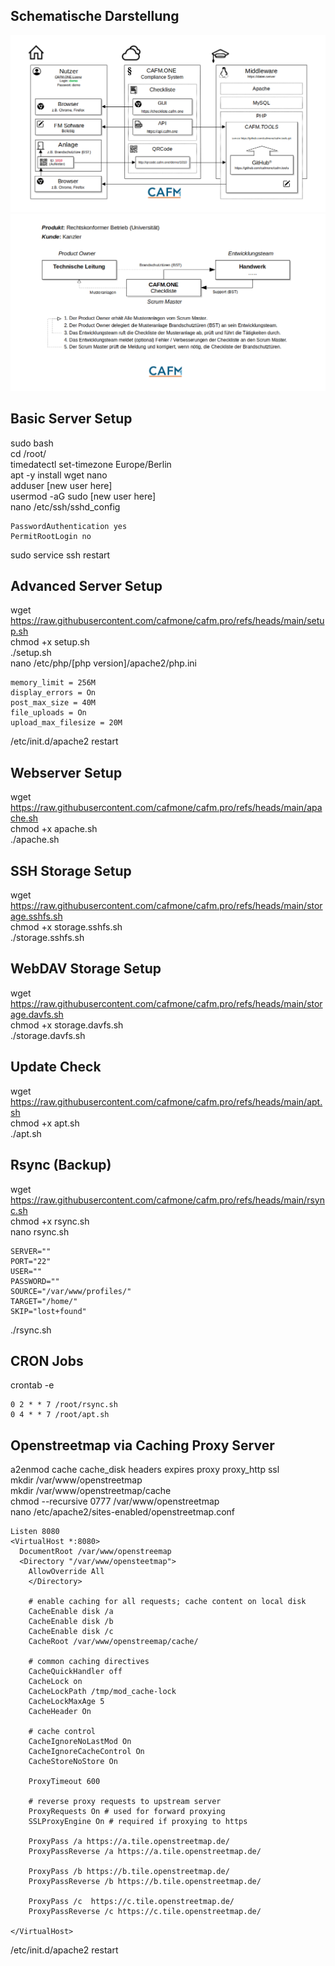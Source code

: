 ## Schematische Darstellung  
![Schematische Darstellung](https://github.com/cafmone/cafm.pro/blob/main/Middleware.png?raw=true)  
![CAFM.ONE Checkliste](https://github.com/cafmone/cafm.pro/blob/main/Checkliste.png?raw=true)
## Basic Server Setup  
sudo bash  
cd /root/  
timedatectl set-timezone Europe/Berlin  
apt -y install wget nano  
adduser [new user here]  
usermod -aG sudo [new user here]  
nano /etc/ssh/sshd_config  
```
PasswordAuthentication yes  
PermitRootLogin no  
```
sudo service ssh restart  
## Advanced Server Setup  
wget https://raw.githubusercontent.com/cafmone/cafm.pro/refs/heads/main/setup.sh  
chmod +x setup.sh  
./setup.sh  
nano /etc/php/[php version]/apache2/php.ini  
```
memory_limit = 256M
display_errors = On
post_max_size = 40M
file_uploads = On
upload_max_filesize = 20M
```
/etc/init.d/apache2 restart
## Webserver Setup  
wget https://raw.githubusercontent.com/cafmone/cafm.pro/refs/heads/main/apache.sh  
chmod +x apache.sh  
./apache.sh  
## SSH Storage Setup  
wget https://raw.githubusercontent.com/cafmone/cafm.pro/refs/heads/main/storage.sshfs.sh  
chmod +x storage.sshfs.sh  
./storage.sshfs.sh  
## WebDAV Storage Setup  
wget https://raw.githubusercontent.com/cafmone/cafm.pro/refs/heads/main/storage.davfs.sh  
chmod +x storage.davfs.sh  
./storage.davfs.sh  
## Update Check  
wget https://raw.githubusercontent.com/cafmone/cafm.pro/refs/heads/main/apt.sh  
chmod +x apt.sh  
./apt.sh  
## Rsync (Backup)  
wget https://raw.githubusercontent.com/cafmone/cafm.pro/refs/heads/main/rsync.sh  
chmod +x rsync.sh  
nano rsync.sh  
```
SERVER=""
PORT="22"
USER=""
PASSWORD=""
SOURCE="/var/www/profiles/"
TARGET="/home/"
SKIP="lost+found"
```
./rsync.sh  
## CRON Jobs  
crontab -e
```
0 2 * * 7 /root/rsync.sh
0 4 * * 7 /root/apt.sh
```
## Openstreetmap via Caching Proxy Server  
a2enmod cache cache_disk headers expires proxy proxy_http ssl  
mkdir /var/www/openstreetmap  
mkdir /var/www/openstreetmap/cache  
chmod --recursive 0777 /var/www/openstreetmap  
nano /etc/apache2/sites-enabled/openstreetmap.conf
```
Listen 8080
<VirtualHost *:8080>
  DocumentRoot /var/www/openstreemap
  <Directory "/var/www/opensteetmap">
    AllowOverride All
	</Directory>

	# enable caching for all requests; cache content on local disk
	CacheEnable disk /a
	CacheEnable disk /b
	CacheEnable disk /c
	CacheRoot /var/www/openstreemap/cache/

	# common caching directives
	CacheQuickHandler off
	CacheLock on
	CacheLockPath /tmp/mod_cache-lock
	CacheLockMaxAge 5
	CacheHeader On

	# cache control
	CacheIgnoreNoLastMod On
	CacheIgnoreCacheControl On
	CacheStoreNoStore On

	ProxyTimeout 600

	# reverse proxy requests to upstream server
	ProxyRequests On # used for forward proxying
	SSLProxyEngine On # required if proxying to https
	 
	ProxyPass /a https://a.tile.openstreetmap.de/
	ProxyPassReverse /a https://a.tile.openstreetmap.de/

	ProxyPass /b https://b.tile.openstreetmap.de/
	ProxyPassReverse /b https://b.tile.openstreetmap.de/
	 
	ProxyPass /c  https://c.tile.openstreetmap.de/
	ProxyPassReverse /c https://c.tile.openstreetmap.de/

</VirtualHost>
```
/etc/init.d/apache2 restart  





